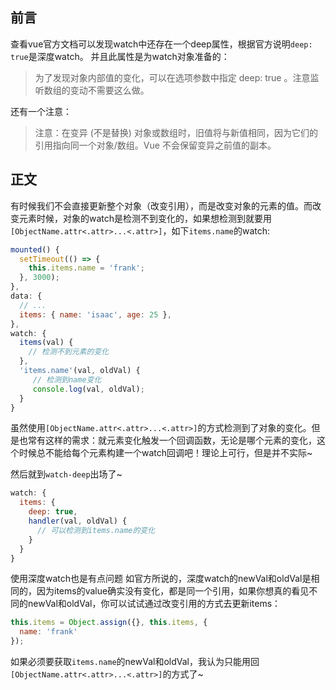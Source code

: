 ## 前言
查看vue官方文档可以发现watch中还存在一个deep属性，根据官方说明`deep: true`是深度watch。
并且此属性是为watch对象准备的：
>为了发现对象内部值的变化，可以在选项参数中指定 deep: true 。注意监听数组的变动不需要这么做。

还有一个注意：
>注意：在变异 (不是替换) 对象或数组时，旧值将与新值相同，因为它们的引用指向同一个对象/数组。Vue 不会保留变异之前值的副本。

## 正文
有时候我们不会直接更新整个对象（改变引用），而是改变对象的元素的值。而改变元素时候，对象的watch是检测不到变化的，如果想检测到就要用`[ObjectName.attr<.attr>...<.attr>]`，如下`items.name`的watch:
```js
mounted() {
  setTimeout(() => {
    this.items.name = 'frank';
  }, 3000);
},
data: {
  // ...
  items: { name: 'isaac', age: 25 },
},
watch: {
  items(val) {
    // 检测不到元素的变化
  },
  'items.name'(val, oldVal) {
     // 检测到name变化
     console.log(val, oldVal);
  }
}
```
虽然使用`[ObjectName.attr<.attr>...<.attr>]`的方式检测到了对象的变化。但是也常有这样的需求：就元素变化触发一个回调函数，无论是哪个元素的变化，这个时候总不能给每个元素构建一个watch回调吧！理论上可行，但是并不实际~

然后就到`watch-deep`出场了~

```js
watch: {
  items: {
    deep: true,
    handler(val, oldVal) {
      // 可以检测到items.name的变化
    }
  }
}
```
使用深度watch也是有点问题
如官方所说的，深度watch的newVal和oldVal是相同的，因为items的value确实没有变化，都是同一个引用，如果你想真的看见不同的newVal和oldVal，你可以试试通过改变引用的方式去更新items：
```js
this.items = Object.assign({}, this.items, {
  name: 'frank'
});
```

如果必须要获取`items.name`的newVal和oldVal，我认为只能用回`[ObjectName.attr<.attr>...<.attr>]`的方式了~

